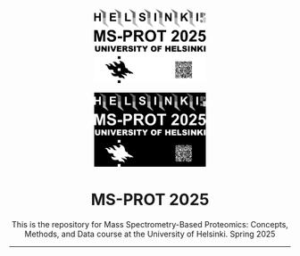 <p align="center">
  <img src="fig/t shirt final logo.png" alt="Project Logo" width="200"/>
</p>
<p align="center">
  <img src="fig/t shirt final logo - black (2).jpg" alt="Project Logo" width="200"/>
</p>

<h1 align="center">MS-PROT 2025</h1>

<p align="center">
This is the repository for Mass Spectrometry-Based Proteomics: Concepts, Methods, and Data course at the University of Helsinki.
  Spring 2025
</p>

---





